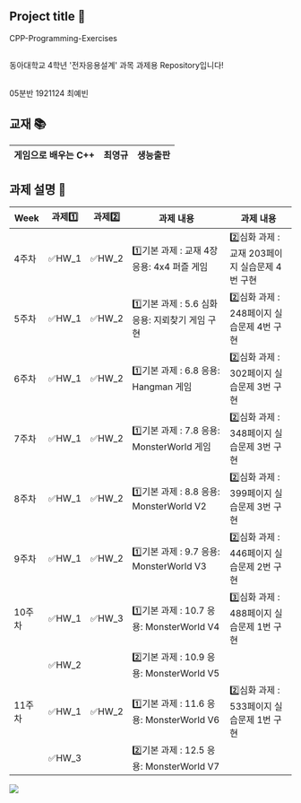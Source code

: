 ## Project title 🌼
CPP-Programming-Exercises
##
동아대학교 4학년 '전자응용설계' 과목 과제용 Repository입니다!
##
05분반 1921124 최예빈

## 교재 📚
| 게임으로 배우는 C++ | 최영규 | 생능출판 |
| ------ | -- | -- |

## 과제 설명 📌

| Week | 과제1️⃣ | 과제2️⃣ | 과제 내용 | 과제 내용 |
| ------ | -- | -- |----------- |----------- |
| 4주차 | ✅HW_1 | ✅HW_2 | 1️⃣기본 과제 : 교재 4장 응용: 4x4 퍼즐 게임 | 2️⃣심화 과제 : 교재 203페이지 실습문제 4번 구현 |
| 5주차 | ✅HW_1 | ✅HW_2 | 1️⃣기본 과제 : 5.6 심화 응용: 지뢰찾기 게임 구현 | 2️⃣심화 과제 : 248페이지 실습문제 4번 구현 |
| 6주차 | ✅HW_1 | ✅HW_2 | 1️⃣기본 과제 : 6.8 응용: Hangman 게임 | 2️⃣심화 과제 : 302페이지 실습문제 3번 구현 |
| 7주차 | ✅HW_1 | ✅HW_2 | 1️⃣기본 과제 : 7.8 응용: MonsterWorld 게임 | 2️⃣심화 과제 : 348페이지 실습문제 3번 구현 |
| 8주차 | ✅HW_1 | ✅HW_2 | 1️⃣기본 과제 : 8.8 응용: MonsterWorld V2 | 2️⃣심화 과제 : 399페이지 실습문제 3번 구현 |
| 9주차 | ✅HW_1 | ✅HW_2 | 1️⃣기본 과제 : 9.7 응용: MonsterWorld V3 | 2️⃣심화 과제 : 446페이지 실습문제 2번 구현 |
| 10주차 | ✅HW_1 | ✅HW_3 | 1️⃣기본 과제 : 10.7 응용: MonsterWorld V4 | 3️⃣심화 과제 : 488페이지 실습문제 1번 구현 |
|  | ✅HW_2 |  | 2️⃣기본 과제 : 10.9 응용: MonsterWorld V5 |  |
| 11주차 | ✅HW_1 | ✅HW_2 | 1️⃣기본 과제 : 11.6 응용: MonsterWorld V6 | 2️⃣심화 과제 : 533페이지 실습문제 1번 구현 |
|  | ✅HW_3 |  | 2️⃣기본 과제 : 12.5 응용: MonsterWorld V7 |  |

<a href="https://hits.seeyoufarm.com"><img src="https://hits.seeyoufarm.com/api/count/incr/badge.svg?url=https%3A%2F%2Fgithub.com%2Flazybini%2FCPP-Programming-Exercises&count_bg=%23F17AB8&title_bg=%23BC849E&icon=&icon_color=%23EDE9E9&title=hits&edge_flat=false"/></a>
